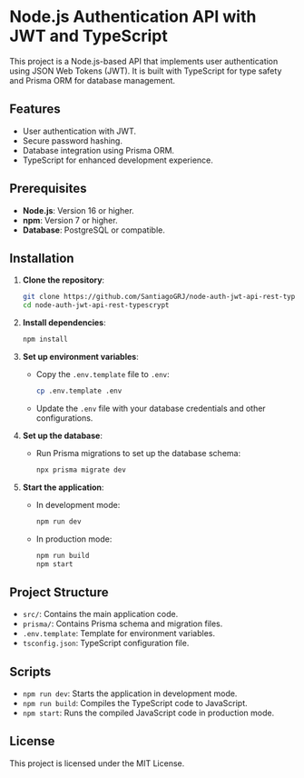# Node.js Authentication API with JWT and TypeScript

This project is a Node.js-based API that implements user authentication using JSON Web Tokens (JWT). It is built with TypeScript for type safety and Prisma ORM for database management.

## Features
- User authentication with JWT.
- Secure password hashing.
- Database integration using Prisma ORM.
- TypeScript for enhanced development experience.

## Prerequisites
- **Node.js**: Version 16 or higher.
- **npm**: Version 7 or higher.
- **Database**: PostgreSQL or compatible.

## Installation

1. **Clone the repository**:
   ```bash
   git clone https://github.com/SantiagoGRJ/node-auth-jwt-api-rest-typescrypt.git
   cd node-auth-jwt-api-rest-typescrypt
   ```

2. **Install dependencies**:
   ```bash
   npm install
   ```

3. **Set up environment variables**:
   - Copy the `.env.template` file to `.env`:
     ```bash
     cp .env.template .env
     ```
   - Update the `.env` file with your database credentials and other configurations.

4. **Set up the database**:
   - Run Prisma migrations to set up the database schema:
     ```bash
     npx prisma migrate dev
     ```

5. **Start the application**:
   - In development mode:
     ```bash
     npm run dev
     ```
   - In production mode:
     ```bash
     npm run build
     npm start
     ```

## Project Structure
- `src/`: Contains the main application code.
- `prisma/`: Contains Prisma schema and migration files.
- `.env.template`: Template for environment variables.
- `tsconfig.json`: TypeScript configuration file.

## Scripts
- `npm run dev`: Starts the application in development mode.
- `npm run build`: Compiles the TypeScript code to JavaScript.
- `npm start`: Runs the compiled JavaScript code in production mode.

## License
This project is licensed under the MIT License.
